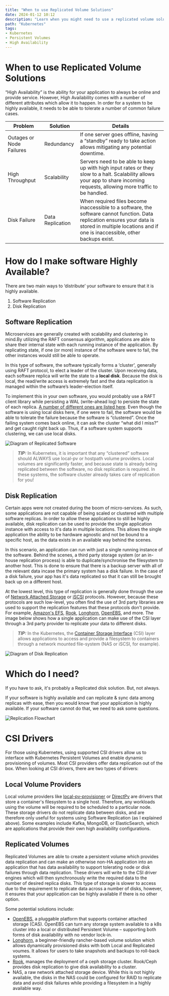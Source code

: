 ```yaml
---
title: "When to use Replicated Volume Solutions"
date: 2024-01-12 10:12
description: "Learn when you might need to use a replicated volume solution."
path: "Kubernetes"
tags:
- Kubernetes
- Persistent Volumes
- High Availability
---
```

# When to use Replicated Volume Solutions

“High Availability” is the ability for your application to always be online and provide service. However, High Availability comes with a number of different attributes which allow it to happen. In order for a system to be highly available, it needs to be able to tolerate a number of common failure cases.

| Problem                  | Solution         | Details                                                                                                                                                                                                  |
|--------------------------|------------------|----------------------------------------------------------------------------------------------------------------------------------------------------------------------------------------------------------|
| Outages or Node Failures | Redundancy       | If one server goes offline, having a “standby” ready to take action allows mitigating any potential downtime.                                                                                            |
| High Throughput          | Scalability      | Servers need to be able to keep up with high input rates or they slow to a halt. Scalability allows your app to share incoming requests, allowing more traffic to be handled.                            |
| Disk Failure             | Data Replication | When required files become inaccessible to a software, the software cannot function. Data replication ensures your data is stored in multiple locations and if one is inaccessible, other backups exist. |

# How do I make software Highly Available?

There are two main ways to ‘distribute’ your software to ensure that it is highly available.

1. Software Replication
2. Disk Replication

## Software Replication

Microservices are generally created with scalability and clustering in mind.By utilizing the RAFT consensus algorithm, applications are able to share their internal state with each running instance of the application. By replicating state, if one (or more) instance of the software were to fail, the other instances would still be able to operate.

In this type of software, the software typically forms a ‘cluster', generally using RAFT protocol, to elect a leader of the cluster. Upon receiving data, each software replica will write the state to a <b>local disk</b>. Because the disk is local, the read/write access is extremely fast and the data replication is managed within the software’s leader-election itself.

To implement this in your own software, you would probably use a RAFT client library while persisting a WAL (write-ahead log) to persiste the state of each replica. [A number of different ones are listed here](https://raft.github.io/#implementations). Even though the software is using local disks here, if one were to fail, the software would be able to tolerate the failure because the software is “clustered”. Once the failing system comes back online, it can ask the cluster “what did I miss?” and get caught right back up. Thus, if a software system supports clustering, we can use local disks.

![Diagram of Replicated Software](./images/SoftwareReplication.png)

> **_TIP:_**  In Kubernetes, it is important that any “clustered” software should ALWAYS use local-pv or hostpath volume providers. Local volumes are significantly faster, and because state is already being replicated between the software, no disk replication is required. In these systems, the software cluster already takes care of replication for you!

## Disk Replication

Certain apps were not created during the boom of micro-services. As such, some applications are not capable of being scaled or clustered with multiple software replicas. In order to allow these applications to still be highly available, disk replication can be used to provide the single application instance with access to it's data in multiple locations. This allows the single application the ability to be hardware agnostic and not be bound to a specific host, as the data exists in an available way behind the scenes.

In this scenario, an application can run with just a single running instance of the software. Behind the scenes, a third party storage system (or an in-house replication process) is able to duplicate/synchronise the filesystem to another host. This is done to ensure that there is a backup server with all of the relevant data incase the primary system has a disk failure. In the case of a disk failure, your app has it's data replicated so that it can still be brought back up on a different host.

At the lowest level, this type of replication is generally done through the use of [Network Attached Storage](https://en.wikipedia.org/wiki/Network-attached_storage) or [iSCSI](https://en.wikipedia.org/wiki/ISCSI) protocols. However, because these protocols are such low-level, you often find the use of 3rd party libraries are used to support the replication features that these protocols don't provide. For example, [Amazon's EFS](https://aws.amazon.com/efs/), [Rook](https://rook.io/), [Longhorn](https://longhorn.io/), [OpenEBS](https://openebs.io/), and more. The image below shows how a single application can make use of the CSI layer through a 3rd party provider to replicate your data to different disks.

> **_TIP:_**  In the Kubernetes, the [Container Storage Interface](https://github.com/container-storage-interface/spec/blob/master/spec.md) (CSI) layer allows applications to access and provide a filesystem to containers through a network mounted file-system (NAS or iSCSI, for example).

![Diagram of Disk Replication](./images/DiskReplication.png)


# Which do I need?

If you have to ask, it's probably a Replicated disk solution. But, not always.

If your software is highly available and can replicate & sync data among replicas with ease, then you would know that your application is highly available. If your software cannot do that, we need to ask some questions.

![Replication Flowchart](./images/DiskReplicationFlowchart.png)

# CSI Drivers

For those using Kubernetes, using supported CSI drivers allow us to interface with Kubernetes Persistent Volumes and enable dynamic provisioning of volumes. Most CSI providers offer data replication out of the box. When looking at CSI drivers, there are two types of drivers:

## Local Volume Providers

Local volume providers like [local-pv-provisioner](https://openebs.io/docs/concepts/localpv) or [DirectPv](https://github.com/minio/directpv) are drivers that store a container's filesystem to a single host. Therefore, any workloads using the volume will be required to be scheduled to a particular node. These storage drivers do not replicate data between disks, and are therefore only useful for systems using Software Replication (as I explained above). Some examples include Kafka, MongoDB, or ElasticSearch, which are applications that provide their own high availability configurations.

## Replicated Volumes

Replicated Volumes are able to create a persistent volume which provides data replication and can make an otherwise non-HA application into an application that has data availability to support tolerating node or disk failures through data replication. These drivers will write to the CSI driver engines which will then synchronously write the required data to the number of desired replica disks. This type of storage is slower to access due to the requirement to replicate data across a number of disks, however, it ensures that your application can be highly available if there is no other option.

Some potential solutions include:
- [OpenEBS](https://openebs.io/), a pluggable platform that supports container attached storage (CAS). OpenEBS can turn any storage system available to a k8s cluster into a local or distributed Persistent Volume – supporting both forms of disk availability with no vendor lock-in.
- [Longhorn](https://longhorn.io/), a beginner-friendly rancher-based volume solution which allows dynamically provisioned disks with both Local and Replicated voumes. It allows for users to take snapshots and backups to roll-back systems.
- [Rook](https://rook.io/), manages the deployment of a ceph storage cluster. Rook/Ceph provides disk replication to give disk availability to a cluster.
- NAS, a raw network attached storage device. While this is not highly available, the disks in the NAS could be configured for RAID to replicate data and avoid disk failures while providing a filesystem in a highly available way.